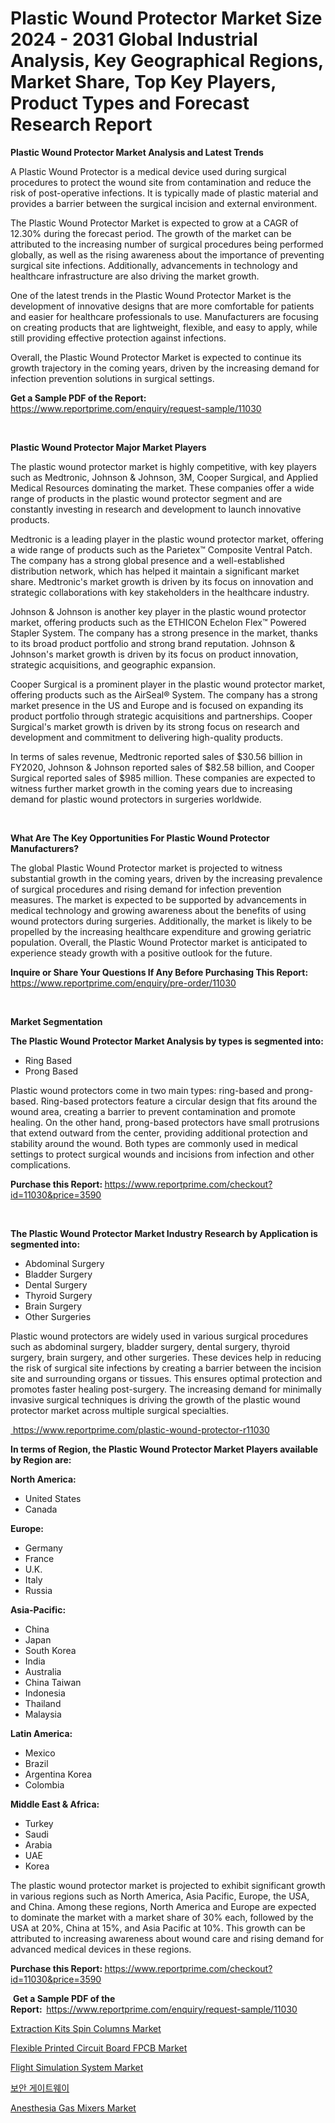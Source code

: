 <p><h1>Plastic Wound Protector Market Size 2024 - 2031 Global Industrial Analysis, Key Geographical Regions, Market Share, Top Key Players, Product Types and Forecast Research Report</h1></p><p><strong>Plastic Wound Protector Market Analysis and Latest Trends</strong></p>
<p><p>A Plastic Wound Protector is a medical device used during surgical procedures to protect the wound site from contamination and reduce the risk of post-operative infections. It is typically made of plastic material and provides a barrier between the surgical incision and external environment.</p><p>The Plastic Wound Protector Market is expected to grow at a CAGR of 12.30% during the forecast period. The growth of the market can be attributed to the increasing number of surgical procedures being performed globally, as well as the rising awareness about the importance of preventing surgical site infections. Additionally, advancements in technology and healthcare infrastructure are also driving the market growth.</p><p>One of the latest trends in the Plastic Wound Protector Market is the development of innovative designs that are more comfortable for patients and easier for healthcare professionals to use. Manufacturers are focusing on creating products that are lightweight, flexible, and easy to apply, while still providing effective protection against infections.</p><p>Overall, the Plastic Wound Protector Market is expected to continue its growth trajectory in the coming years, driven by the increasing demand for infection prevention solutions in surgical settings.</p></p>
<p><strong>Get a Sample PDF of the Report:&nbsp;</strong> <a href="https://www.reportprime.com/enquiry/request-sample/11030">https://www.reportprime.com/enquiry/request-sample/11030</a></p>
<p>&nbsp;</p>
<p><strong>Plastic Wound Protector Major Market Players</strong></p>
<p><p>The plastic wound protector market is highly competitive, with key players such as Medtronic, Johnson & Johnson, 3M, Cooper Surgical, and Applied Medical Resources dominating the market. These companies offer a wide range of products in the plastic wound protector segment and are constantly investing in research and development to launch innovative products.</p><p>Medtronic is a leading player in the plastic wound protector market, offering a wide range of products such as the Parietex™ Composite Ventral Patch. The company has a strong global presence and a well-established distribution network, which has helped it maintain a significant market share. Medtronic's market growth is driven by its focus on innovation and strategic collaborations with key stakeholders in the healthcare industry.</p><p>Johnson & Johnson is another key player in the plastic wound protector market, offering products such as the ETHICON Echelon Flex™ Powered Stapler System. The company has a strong presence in the market, thanks to its broad product portfolio and strong brand reputation. Johnson & Johnson's market growth is driven by its focus on product innovation, strategic acquisitions, and geographic expansion.</p><p>Cooper Surgical is a prominent player in the plastic wound protector market, offering products such as the AirSeal® System. The company has a strong market presence in the US and Europe and is focused on expanding its product portfolio through strategic acquisitions and partnerships. Cooper Surgical's market growth is driven by its strong focus on research and development and commitment to delivering high-quality products.</p><p>In terms of sales revenue, Medtronic reported sales of $30.56 billion in FY2020, Johnson & Johnson reported sales of $82.58 billion, and Cooper Surgical reported sales of $985 million. These companies are expected to witness further market growth in the coming years due to increasing demand for plastic wound protectors in surgeries worldwide.</p></p>
<p>&nbsp;</p>
<p><strong>What Are The Key Opportunities For Plastic Wound Protector Manufacturers?</strong></p>
<p><p>The global Plastic Wound Protector market is projected to witness substantial growth in the coming years, driven by the increasing prevalence of surgical procedures and rising demand for infection prevention measures. The market is expected to be supported by advancements in medical technology and growing awareness about the benefits of using wound protectors during surgeries. Additionally, the market is likely to be propelled by the increasing healthcare expenditure and growing geriatric population. Overall, the Plastic Wound Protector market is anticipated to experience steady growth with a positive outlook for the future.</p></p>
<p><strong>Inquire or Share Your Questions If Any Before Purchasing This Report:</strong> <a href="https://www.reportprime.com/enquiry/pre-order/11030">https://www.reportprime.com/enquiry/pre-order/11030</a></p>
<p>&nbsp;</p>
<p><strong>Market Segmentation</strong></p>
<p><strong>The Plastic Wound Protector Market Analysis by types is segmented into:</strong></p>
<p><ul><li>Ring Based</li><li>Prong Based</li></ul></p>
<p><p>Plastic wound protectors come in two main types: ring-based and prong-based. Ring-based protectors feature a circular design that fits around the wound area, creating a barrier to prevent contamination and promote healing. On the other hand, prong-based protectors have small protrusions that extend outward from the center, providing additional protection and stability around the wound. Both types are commonly used in medical settings to protect surgical wounds and incisions from infection and other complications.</p></p>
<p><strong>Purchase this Report:&nbsp;</strong><a href="https://www.reportprime.com/checkout?id=11030&price=3590">https://www.reportprime.com/checkout?id=11030&price=3590</a></p>
<p>&nbsp;</p>
<p><strong>The Plastic Wound Protector Market Industry Research by Application is segmented into:</strong></p>
<p><ul><li>Abdominal Surgery</li><li>Bladder Surgery</li><li>Dental Surgery</li><li>Thyroid Surgery</li><li>Brain Surgery</li><li>Other Surgeries</li></ul></p>
<p><p>Plastic wound protectors are widely used in various surgical procedures such as abdominal surgery, bladder surgery, dental surgery, thyroid surgery, brain surgery, and other surgeries. These devices help in reducing the risk of surgical site infections by creating a barrier between the incision site and surrounding organs or tissues. This ensures optimal protection and promotes faster healing post-surgery. The increasing demand for minimally invasive surgical techniques is driving the growth of the plastic wound protector market across multiple surgical specialties.</p></p>
<p><a href="https://www.reportprime.com/plastic-wound-protector-r11030">&nbsp;https://www.reportprime.com/plastic-wound-protector-r11030</a></p>
<p><strong>In terms of Region, the Plastic Wound Protector Market Players available by Region are:</strong></p>
<p>
    <p> <strong> North America: </strong>
        <ul>
            <li>United States</li>
            <li>Canada</li>
        </ul>
        </p> 
    <p> <strong> Europe: </strong>
        <ul>
            <li>Germany</li>
            <li>France</li>
            <li>U.K.</li>
            <li>Italy</li>
            <li>Russia</li>
        </ul>
        </p> 
    <p> <strong> Asia-Pacific: </strong>
        <ul>
            <li>China</li>
            <li>Japan</li>
            <li>South Korea</li>
            <li>India</li>
            <li>Australia</li>
            <li>China Taiwan</li>
            <li>Indonesia</li>
            <li>Thailand</li>
            <li>Malaysia</li>
        </ul>
        </p> 
    <p> <strong> Latin America: </strong>
        <ul>
            <li>Mexico</li>
            <li>Brazil</li>
            <li>Argentina Korea</li>
            <li>Colombia</li>
        </ul>
        </p> 
    <p> <strong> Middle East & Africa: </strong>
        <ul>
            <li>Turkey</li>
            <li>Saudi</li>
            <li>Arabia</li>
            <li>UAE</li>
            <li>Korea</li>
        </ul>
    </p>
    </p>
<p><p>The plastic wound protector market is projected to exhibit significant growth in various regions such as North America, Asia Pacific, Europe, the USA, and China. Among these regions, North America and Europe are expected to dominate the market with a market share of 30% each, followed by the USA at 20%, China at 15%, and Asia Pacific at 10%. This growth can be attributed to increasing awareness about wound care and rising demand for advanced medical devices in these regions.</p></p>
<p><strong>Purchase this Report: </strong><a href="https://www.reportprime.com/checkout?id=11030&price=3590">https://www.reportprime.com/checkout?id=11030&price=3590</a></p>
<p>&nbsp;<strong>Get a Sample PDF of the Report:&nbsp;&nbsp;</strong><a href="https://www.reportprime.com/enquiry/request-sample/11030">https://www.reportprime.com/enquiry/request-sample/11030</a></p>
<p><strong></strong></p>
<p><p><a href="https://github.com/sonuprakash1/Market-Research-Report-List-2/blob/main/extraction-kits-spin-columns-market.md">Extraction Kits Spin Columns Market</a></p><p><a href="https://fuschia-pecorino-a6d.notion.site/Flexible-Printed-Circuit-Board-FPCB-Market-Trends-Forecast-and-Competitive-Analysis-to-2031-b23f84d482f84104968765f025b9de43">Flexible Printed Circuit Board FPCB Market</a></p><p><a href="https://view.publitas.com/reportprime-1/analyzing-flight-simulation-system-market-global-industry-perspective-and-forecast-2024-to-2031/">Flight Simulation System Market</a></p><p><a href="https://github.com/sammyUltyylrich9067856/Market-Research-Report-List-1/blob/main/947417322293.md">보안 게이트웨이</a></p><p><a href="https://github.com/Whitneyboyettebo9kiw7yr13/Market-Research-Report-List-2/blob/main/anesthesia-gas-mixers-market.md">Anesthesia Gas Mixers Market</a></p></p>